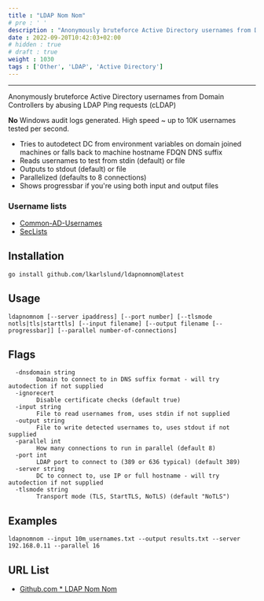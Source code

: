 ```yaml
---
title : "LDAP Nom Nom"
# pre : ' '
description : "Anonymously bruteforce Active Directory usernames from Domain Controllers by abusing LDAP Ping requests (cLDAP)."
date : 2022-09-20T10:42:03+02:00
# hidden : true
# draft : true
weight : 1030
tags : ['Other', 'LDAP', 'Active Directory']
---
```


---

Anonymously bruteforce Active Directory usernames from Domain Controllers by abusing LDAP Ping requests (cLDAP)

**No** Windows audit logs generated. High speed ~ up to 10K usernames tested per second.

- Tries to autodetect DC from environment variables on domain joined machines or falls back to machine hostname FDQN DNS suffix
- Reads usernames to test from stdin (default) or file
- Outputs to stdout (default) or file
- Parallelized (defaults to 8 connections)
- Shows progressbar if you're using both input and output files

### Username lists

- [Common-AD-Usernames](https://github.com/crypt0rr/common-ad-usernames)
- [SecLists](https://github.com/danielmiessler/SecLists/tree/master/Usernames)

## Installation

```plain
go install github.com/lkarlslund/ldapnomnom@latest
```

## Usage

```plain
ldapnomnom [--server ipaddress] [--port number] [--tlsmode notls|tls|starttls] [--input filename] [--output filename [--progressbar]] [--parallel number-of-connections]
```

## Flags

```plain
  -dnsdomain string
        Domain to connect to in DNS suffix format - will try autodection if not supplied
  -ignorecert
        Disable certificate checks (default true)
  -input string
        File to read usernames from, uses stdin if not supplied
  -output string
        File to write detected usernames to, uses stdout if not supplied
  -parallel int
        How many connections to run in parallel (default 8)
  -port int
        LDAP port to connect to (389 or 636 typical) (default 389)
  -server string
        DC to connect to, use IP or full hostname - will try autodection if not supplied
  -tlsmode string
        Transport mode (TLS, StartTLS, NoTLS) (default "NoTLS")
```

## Examples

```plain
ldapnomnom --input 10m_usernames.txt --output results.txt --server 192.168.0.11 --parallel 16
```

## URL List

- [Github.com * LDAP Nom Nom](https://github.com/lkarlslund/ldapnomnom)

